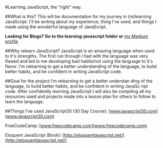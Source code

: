 #Learning JavaScript, the “right” way.

##What is this?
This will be documentation for my journey in (re)learning JavaScript. I'll be writing about my experience, thing I've used, and things I made using the wonderful language of JavaScript.

**Looking for Blogs? Go to the learning-javascript folder or** [my Medium profile](www.medium.com/ianmurawski)

##Why relearn JavaScript?
JavaScript is an amazing language when used to it's strengths. The first run through I had with the language was very flawed and led to me developing bad habits/not using the language to it's flavor. I'm relearning to get a better understanding of the language, to build better habits, and be confident in writing JavaScript code.

##Goal for the project
I'm relearning to get a better understan
ding of the language, to build better habits, and be confident in writing JavaSc
ript code. After confidently learning JavaScript I will also be compiling all my resources used and projects made into a lesson plan for others to follow to learn the language.

##Things I've used
JavaScript30 (30 Day Course): [www.javascript30.com](www.javascript30.com)

FreeCodeCamp: [www.freecodecamp.com](www.freecodecamp.com)

Eloquent JavaScript (Book): [http://eloquentjavascript.net/](http://eloquentjavascript.net/)

